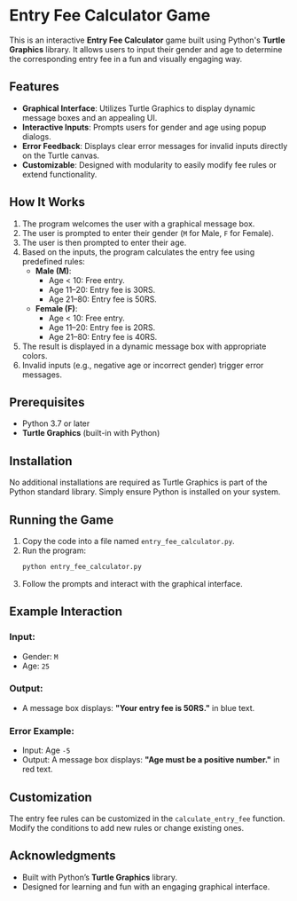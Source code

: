 # Entry Fee Calculator Game

This is an interactive **Entry Fee Calculator** game built using Python's **Turtle Graphics** library. It allows users to input their gender and age to determine the corresponding entry fee in a fun and visually engaging way.

## Features

- **Graphical Interface**: Utilizes Turtle Graphics to display dynamic message boxes and an appealing UI.
- **Interactive Inputs**: Prompts users for gender and age using popup dialogs.
- **Error Feedback**: Displays clear error messages for invalid inputs directly on the Turtle canvas.
- **Customizable**: Designed with modularity to easily modify fee rules or extend functionality.

## How It Works

1. The program welcomes the user with a graphical message box.
2. The user is prompted to enter their gender (`M` for Male, `F` for Female).
3. The user is then prompted to enter their age.
4. Based on the inputs, the program calculates the entry fee using predefined rules:
   - **Male (M)**:
     - Age < 10: Free entry.
     - Age 11–20: Entry fee is 30RS.
     - Age 21–80: Entry fee is 50RS.
   - **Female (F)**:
     - Age < 10: Free entry.
     - Age 11–20: Entry fee is 20RS.
     - Age 21–80: Entry fee is 40RS.
5. The result is displayed in a dynamic message box with appropriate colors.
6. Invalid inputs (e.g., negative age or incorrect gender) trigger error messages.

## Prerequisites

- Python 3.7 or later
- **Turtle Graphics** (built-in with Python)

## Installation

No additional installations are required as Turtle Graphics is part of the Python standard library. Simply ensure Python is installed on your system.

## Running the Game

1. Copy the code into a file named `entry_fee_calculator.py`.
2. Run the program:
   ```bash
   python entry_fee_calculator.py
   ```
3. Follow the prompts and interact with the graphical interface.

## Example Interaction

### Input:

- Gender: `M`
- Age: `25`

### Output:

- A message box displays: **"Your entry fee is 50RS."** in blue text.

### Error Example:

- Input: Age `-5`
- Output: A message box displays: **"Age must be a positive number."** in red text.

## Customization

The entry fee rules can be customized in the `calculate_entry_fee` function. Modify the conditions to add new rules or change existing ones.

## Acknowledgments

- Built with Python’s **Turtle Graphics** library.
- Designed for learning and fun with an engaging graphical interface.
